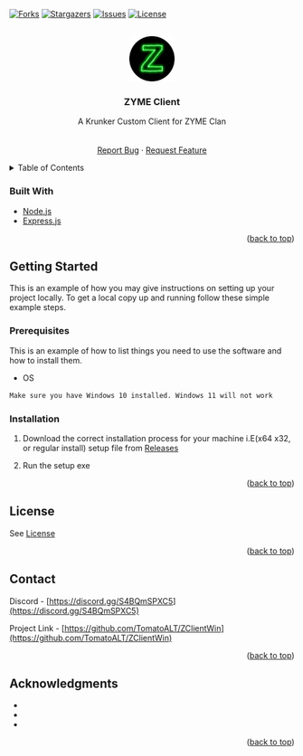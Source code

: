 <div id="top"></div>



<!-- PROJECT SHIELDS -->
[![Forks][forks-shield]][forks-url]
[![Stargazers][stars-shield]][stars-url]
[![Issues][issues-shield]][issues-url]
[![License][license-shield]][license-url]




<!-- PROJECT LOGO -->
<br />
<div align="center">
  <a href="https://github.com/TomatoALT/ZClientWin">
    <img src="images/icon.png" alt="Logo" width="80" height="80">
  </a>

<h3 align="center">ZYME Client</h3>

  <p align="center">
    A Krunker Custom Client for ZYME Clan
    <br />
    <br />
    <br />
    <a href="https://github.com/TomatoALT/ZClientWin/issues">Report Bug</a>
    ·
    <a href="https://github.com/TomatoALT/ZClientWin/issues">Request Feature</a>
  </p>
</div>



<!-- TABLE OF CONTENTS -->
<details>
  <summary>Table of Contents</summary>
  <ol>
        <li><a href="#built-with">Built With</a></li>
      </ul>
    </li>
    <li>
      <a href="#getting-started">Getting Started</a>
      <ul>
        <li><a href="#prerequisites">Prerequisites</a></li>
        <li><a href="#installation">Installation</a></li>
      </ul>
    </li>
    <li><a href="#contributing">Contributing</a></li>
    <li><a href="#license">License</a></li>
    <li><a href="#contact">Contact</a></li>
    <li><a href="#acknowledgments">Acknowledgments</a></li>
  </ol>
</details>




### Built With

* [Node.js](https://nodejs.org)
* [Express.js](https://expressjs.com)


<p align="right">(<a href="#top">back to top</a>)</p>



<!-- GETTING STARTED -->
## Getting Started

This is an example of how you may give instructions on setting up your project locally.
To get a local copy up and running follow these simple example steps.

### Prerequisites

This is an example of how to list things you need to use the software and how to install them.
* OS
```sh
Make sure you have Windows 10 installed. Windows 11 will not work
```

### Installation

1. Download the correct installation process for your machine i.E(x64 x32, or regular install) setup file from [Releases](https://github.com/TomatoALT/ZClientWin/releases)

2. Run the setup exe


<p align="right">(<a href="#top">back to top</a>)</p>



<!-- LICENSE -->
## License

See [License](https://github.com/TomatoALT/ZClientWin/blob/b7870f555e191e55e1d6c4c5e9483be60ca52807/LICENSE)

<p align="right">(<a href="#top">back to top</a>)</p>



<!-- CONTACT -->
## Contact

Discord - [https://discord.gg/S4BQmSPXC5](https://discord.gg/S4BQmSPXC5)

Project Link - [https://github.com/TomatoALT/ZClientWin](https://github.com/TomatoALT/ZClientWin)

<p align="right">(<a href="#top">back to top</a>)</p>



<!-- ACKNOWLEDGMENTS -->
## Acknowledgments

* []()
* []()
* []()

<p align="right">(<a href="#top">back to top</a>)</p>



<!-- MARKDOWN LINKS & IMAGES -->
[contributors-shield]: https://img.shields.io/github/contributors/TomatoALT/ZClientWin.svg?style=for-the-badge
[contributors-url]: https://github.com/TomatoALT/ZClientWin/graphs/contributors
[forks-shield]: https://img.shields.io/github/forks/TomatoALT/ZClientWin.svg?style=for-the-badge
[forks-url]: https://github.com/TomatoALT/ZClientWin/network/members
[stars-shield]: https://img.shields.io/github/stars/TomatoALT/ZClientWin.svg?style=for-the-badge
[stars-url]: https://github.com/TomatoALT/ZClientWin/stargazers
[issues-shield]: https://img.shields.io/github/issues/TomatoALT/ZClientWin.svg?style=for-the-badge
[issues-url]: https://github.com/TomatoALT/ZClientWin/issues
[license-shield]: https://img.shields.io/github/license/TomatoALT/ZClientWin.svg?style=for-the-badge
[license-url]: https://github.com/TomatoALT/ZClientWin/blob/b7870f555e191e55e1d6c4c5e9483be60ca52807/LICENSE

